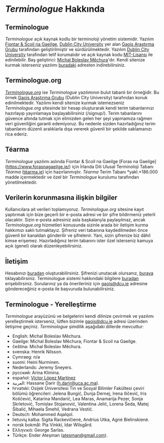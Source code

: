 # *Terminologue* Hakkında

## Terminologue

*Terminologue* açık kaynak kodlu bir terminoloji yönetim sistemidir. Yazılım [Fiontar & Scoil na Gaeilge](https://www.dcu.ie/fiontar_scoilnagaeilge/gaeilge/index.shtml), [Dublin City University](https://www.dcu.ie/) yer alan [Gaois Araştırma Grubu](https://www.gaois.ie/en/) tarafından geliştirilmiştir ve sürdürülmektedir. Yazılım [Dublin City University](https://www.dcu.ie/) tarafından telif korumalıdır ve açık kaynak kodu [MIT-Lisansı](https://opensource.org/licenses/MIT) ile edinilebilir. Baş geliştirici: [Michal Boleslav Měchura](https://michmech.github.io/)'dır. Kendi sitenize kurmak isterseniz yazılımı [buradaki](https://github.com/gaois/terminologue) adresten indirebilirsiniz.

## Terminologue.org

*[Terminologue.org](https://www.terminologue.org/)* ise *Terminologue* yazılımının bulut tabanlı bir örneğidir. Bu örnek [Gaois Araştırma Grubu](https://www.gaois.ie/en/) (Dublin City University) tarafından konuk edinilmektedir. Yazılımı kendi sitenize kurmak istemezseniz *Terminologue.org* sitesinde bir hesap oluşturarak kendi terim tabanlarınızı hazırlayıp yayınlamaya başlayabilirsiniz (/signup/). Terim tabanlarını güvence altında tutmak için elimizden gelen her şeyi yapmamıza rağmen veri güvenliğini garanti edemiyoruz. Bu nedenle sizden hazırladığınız terim tabanlarını düzenli aralıklarla dışa vererek güvenli bir şekilde saklamanızı rica ederiz.

## Téarma

*Terminologue* yazılımı aslında Fiontar & Scoil na Gaeilge [Foras na Gaeilge] (https://www.forasnagaeilge.ie/) için İrlanda Dili Ulusal Terminoloji Tabanı *Téarma* ([téarma.ie](https://www.tearma.ie/)) için hazırlanmıştır. *Téarma* Terim Tabanı *yakl.*186.000 madde içermektedir ve özel bir *Terminologue* kurulumu tarafından yönetilmektedir. 

## Verilerin korunmasına ilişkin bilgiler

Kullanıcılara ait verileri toplamıyoruz. *Terminologue.org* sitesine kayıt yaptırmak için bize geçerli bir e-posta adresi ve bir şifre bildirmeniz yeterli olacaktır. Sizin e-posta adresiniz asla başkalarıyla paylaşılmaz, ancak *Terminologue.org* hizmetleri konusunda sizinle arada bir iletişim kurma hakkımızı saklı tutmaktayız. Şifreniz veri tabanına kaydedilmeden önce güvenli bir kanaldan gönderilir ve şifrelenir. Yani, sizin şifrenize biz dâhil kimse erişemez. Hazırladığınız terim tabanını ister özel isterseniz kamuya açık (genel) olarak düzenleyebilirsiniz. 

## İletişim

Hesabınızı [buradan](/signup/) oluşturabilirsiniz. Şifrenizi unutacak olursanız, [buraya](/forgotpwd/) tıklayabilirsiniz. Terminologue sistemi hakkındaki bilgilere [buradan](/docs/intro/) erişebilirsiniz. Sorularınız ya da önerileriniz için <gaois@dcu.ie> adresine göndereceğiniz e-posta ile başvuruda bulunabilirsiniz. 

## Terminologue - Yerelleştirme

*Terminologue* arayüzünü ve belgelerini kendi dilinize çevirmek ve yazılımı yerelleştirmek isterseniz, lütfen bizimle <gaois@dcu.ie> adresi üzerinden iletişime geçiniz. *Terminologue* şimdilik aşağıdaki dillerde mevcuttur: 

- English: Michal Boleslav Měchura.
- Gaeilge: Michal Boleslav Měchura; Fiontar & Scoil na Gaeilge.
- čeština: Michal Boleslav Měchura.
- svenska: Henrik Nilsson.
- Cymraeg: n/a
- suomi: Heini Nurminen.
- Nederlands: Jeremy Sneyers.
- русский: Arina Klimina.
- español: [Víctor López Martínez](https://www.linkedin.com/in/translatorvictorlopez/)
- العربية: Hassane Darir (<h.darir@uca.ac.ma>).
- hrvatski: Osijek Üniversitesi Tin ve Sosyal Bilimler Fakültesi çeviri bölümü öğrencileri: Jelena Bungić, Dunja Dernej, Irena Iličević, Iris Koščević, Katarina Mandarić, Lea Maras, Anamarija Pezer, Sonja Skrletović, Tomislav Stojanović, Valentina Jelić, Lorena Šeda, Matej Šibalić, Mihaela Šmehil, Vedrana Vestić.
- Deutsch: Mohammed Aqalqol.
- lietuvių kalba: Sigita Rackevičienė, Andrius Utka, Agnė Bielinskienė.
- norsk bokmål: Pia Vinkki, Idar Wilsgård.
- Ελληνικά: George Sarlas.
- Türkçe: Ender Ateşman (<atesman@gmail.com>).
